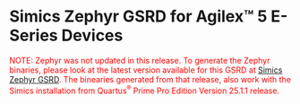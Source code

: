 





# Simics Zephyr GSRD for Agilex™ 5 E-Series Devices

<span style="color: red;"> NOTE: Zephyr was not updated in this release. To generate the Zephyr binaries, please look at the latest version available for this GSRD at [Simics Zephyr GSRD](https://altera-fpga.github.io/rel-24.3/embedded-designs/agilex-5/common/virtual-platforms/zephyr-gsrd/ug-zephyr-gsrd-agilex5-virtual-platforms/). The binearies generated from that release, also work with the Simics installation from Quartus<sup>&reg;</sup> Prime Pro Edition Version 25.1.1 release.  </span>

